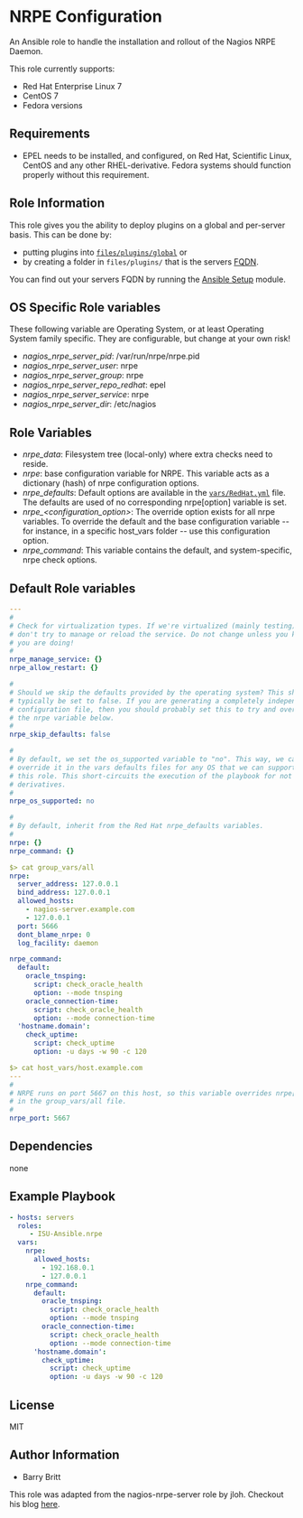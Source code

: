 NRPE Configuration
==================

An Ansible role to handle the installation and rollout of the Nagios NRPE Daemon.

This role currently supports:
  - Red Hat Enterprise Linux 7
  - CentOS 7
  - Fedora versions


Requirements
------------
* EPEL needs to be installed, and configured, on Red Hat, Scientific Linux, CentOS and any other RHEL-derivative. Fedora systems should function properly without this requirement.


Role Information
--------------

This role gives you the ability to deploy plugins on a global and per-server basis. This can be done by:
  * putting plugins into [`files/plugins/global`](files/plugins/global) or
  * by creating a folder in `files/plugins/` that is the servers [FQDN](http://en.wikipedia.org/wiki/Fully_qualified_domain_name).

You can find out your servers FQDN by running the [Ansible Setup](http://docs.ansible.com/setup_module.html) module.


OS Specific Role variables
--------------------------
These following variable are Operating System, or at least Operating System
family specific. They are configurable, but change at your own risk!

  * *nagios_nrpe_server_pid*: /var/run/nrpe/nrpe.pid
  * *nagios_nrpe_server_user*: nrpe
  * *nagios_nrpe_server_group*: nrpe
  * *nagios_nrpe_server_repo_redhat*: epel
  * *nagios_nrpe_server_service*: nrpe
  * *nagios_nrpe_server_dir*: /etc/nagios


Role Variables
--------------
  * *nrpe_data*: Filesystem tree (local-only) where extra checks need to reside.
  * *nrpe*: base configuration variable for NRPE. This variable acts as a dictionary (hash) of nrpe configuration options.
  * *nrpe_defaults*: Default options are available in the [`vars/RedHat.yml`](vars/RedHat.yml) file. The defaults are used of no corresponding nrpe[option] variable is set.
  * *nrpe_<configuration_option>*: The override option exists for all nrpe variables. To override the default and the base configuration variable -- for instance, in a specific host_vars folder -- use this configuration option.
  * *nrpe_command*: This variable contains the default, and system-specific, nrpe check options.

Default Role variables
-----------------
```yaml
---
#
# Check for virtualization types. If we're virtualized (mainly testing), then
# don't try to manage or reload the service. Do not change unless you know what
# you are doing!
#
nrpe_manage_service: {}
nrpe_allow_restart: {}

#
# Should we skip the defaults provided by the operating system? This should
# typically be set to false. If you are generating a completely independent
# configuration file, then you should probably set this to try and override
# the nrpe variable below.
#
nrpe_skip_defaults: false

#
# By default, we set the os_supported variable to "no". This way, we can
# override it in the vars defaults files for any OS that we can support with
# this role. This short-circuits the execution of the playbook for not EL-
# derivatives.
#
nrpe_os_supported: no

#
# By default, inherit from the Red Hat nrpe_defaults variables.
#
nrpe: {}
nrpe_command: {}
```

```yaml
$> cat group_vars/all
nrpe:
  server_address: 127.0.0.1
  bind_address: 127.0.0.1
  allowed_hosts:
    - nagios-server.example.com
    - 127.0.0.1
  port: 5666
  dont_blame_nrpe: 0
  log_facility: daemon

nrpe_command:
  default:
    oracle_tnsping:
      script: check_oracle_health
      option: --mode tnsping
    oracle_connection-time:
      script: check_oracle_health
      option: --mode connection-time
  'hostname.domain':
    check_uptime:
      script: check_uptime
      option: -u days -w 90 -c 120
```

```yaml
$> cat host_vars/host.example.com
---
#
# NRPE runs on port 5667 on this host, so this variable overrides nrpe['port']
# in the group_vars/all file.
#
nrpe_port: 5667
```

Dependencies
------------
none

Example Playbook
----------------

```yaml
- hosts: servers
  roles:
     - ISU-Ansible.nrpe
  vars:
    nrpe:
      allowed_hosts:
        - 192.168.0.1
        - 127.0.0.1
    nrpe_command:
      default:
        oracle_tnsping:
          script: check_oracle_health
          option: --mode tnsping
        oracle_connection-time:
          script: check_oracle_health
          option: --mode connection-time
      'hostname.domain':
        check_uptime:
          script: check_uptime
          option: -u days -w 90 -c 120
```

License
-------
MIT

Author Information
------------------
* Barry Britt

This role was adapted from the nagios-nrpe-server role by jloh. Checkout his blog [here](http://blog.jloh.co).
